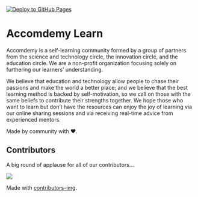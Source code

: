 [![Deploy to GitHub Pages](https://github.com/accomdemy/Learn/actions/workflows/deploy.yml/badge.svg)](https://github.com/accomdemy/Learn/actions/workflows/deploy.yml)

# Accomdemy Learn 

Accomdemy is a self-learning community formed by a group of partners from the science and technology circle, the innovation circle, and the education circle. We are a non-profit organization focusing solely on furthering our learners’ understanding. 

We believe that education and technology allow people to chase their passions and make the world a better place; and we believe that the best learning method is backed by self-motivation, so we call on those with the same beliefs to contribute their strengths together. We hope those who want to learn but don’t have the resources can enjoy the joy of learning via our online sharing sessions and via receiving real-time advice from experienced mentors.


Made by community with ❤️. 

## Contributors

A big round of applause for all of our contributors...

<a href="https://github.com/accomdemy/Learn/graphs/contributors">
  <img src="https://contrib.rocks/image?repo=accomdemy/Learn" />
</a>

Made with [contributors-img](https://contrib.rocks).
